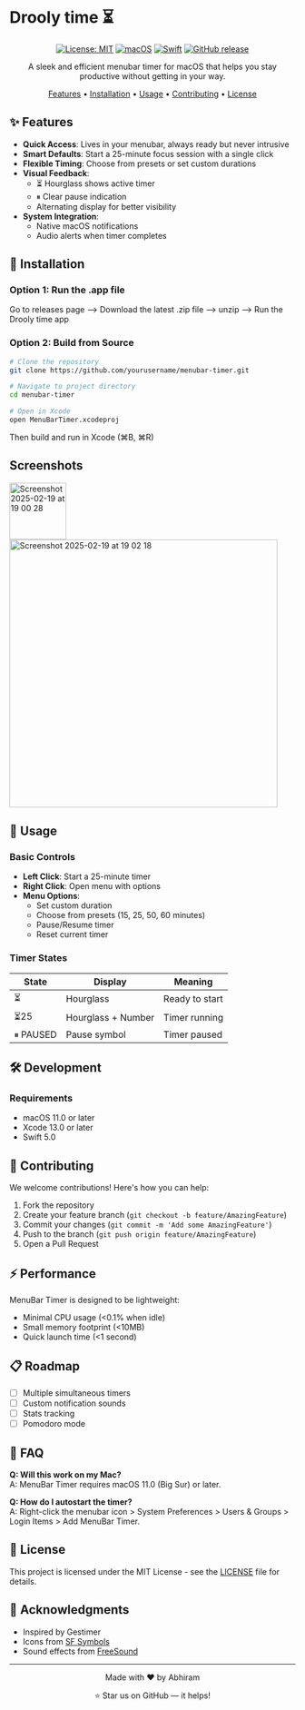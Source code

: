# Drooly time ⏳

<div align="center">

[![License: MIT](https://img.shields.io/badge/License-MIT-yellow.svg)](https://opensource.org/licenses/MIT)
[![macOS](https://img.shields.io/badge/macOS-11.0+-blue.svg)](https://www.apple.com/macos/)
[![Swift](https://img.shields.io/badge/Swift-5.0-orange.svg)](https://swift.org)
[![GitHub release](https://img.shields.io/github/v/release/twilighty-abhi/drooly-time)](https://github.com/twilighty-abhi/drooly-timev/releases)

A sleek and efficient menubar timer for macOS that helps you stay productive without getting in your way.

[Features](#features) • [Installation](#installation) • [Usage](#usage) • [Contributing](#contributing) • [License](#license)



</div>

## ✨ Features

- **Quick Access**: Lives in your menubar, always ready but never intrusive
- **Smart Defaults**: Start a 25-minute focus session with a single click
- **Flexible Timing**: Choose from presets or set custom durations
- **Visual Feedback**: 
  - ⏳ Hourglass shows active timer
  - ⏸ Clear pause indication
  - Alternating display for better visibility
- **System Integration**:
  - Native macOS notifications
  - Audio alerts when timer completes

## 🚀 Installation


### Option 1: Run the .app file
Go to releases page --> Download the latest .zip file --> unzip --> Run the Drooly time app
### Option 2: Build from Source
```bash
# Clone the repository
git clone https://github.com/yourusername/menubar-timer.git

# Navigate to project directory
cd menubar-timer

# Open in Xcode
open MenuBarTimer.xcodeproj
```

Then build and run in Xcode (⌘B, ⌘R)

## Screenshots
<img width="100" alt="Screenshot 2025-02-19 at 19 00 28" src="https://github.com/user-attachments/assets/9c6ef5ce-2890-4d26-8263-c4dcff615246" />
<img width="472" alt="Screenshot 2025-02-19 at 19 02 18" src="https://github.com/user-attachments/assets/2d1df6d5-c56b-4b2b-830e-5778e7b1dd24" />



## 💫 Usage

### Basic Controls
- **Left Click**: Start a 25-minute timer
- **Right Click**: Open menu with options
- **Menu Options**:
  - Set custom duration
  - Choose from presets (15, 25, 50, 60 minutes)
  - Pause/Resume timer
  - Reset current timer

### Timer States
| State | Display | Meaning |
|-------|---------|---------|
| ⏳ | Hourglass | Ready to start |
| ⏳25 | Hourglass + Number | Timer running |
| ⏸ PAUSED | Pause symbol | Timer paused |


## 🛠 Development

### Requirements
- macOS 11.0 or later
- Xcode 13.0 or later
- Swift 5.0



## 🤝 Contributing

We welcome contributions! Here's how you can help:

1. Fork the repository
2. Create your feature branch (`git checkout -b feature/AmazingFeature`)
3. Commit your changes (`git commit -m 'Add some AmazingFeature'`)
4. Push to the branch (`git push origin feature/AmazingFeature`)
5. Open a Pull Request




## ⚡️ Performance

MenuBar Timer is designed to be lightweight:
- Minimal CPU usage (<0.1% when idle)
- Small memory footprint (<10MB)
- Quick launch time (<1 second)

## 📋 Roadmap

- [ ] Multiple simultaneous timers
- [ ] Custom notification sounds
- [ ] Stats tracking
- [ ] Pomodoro mode

## 🙋 FAQ

**Q: Will this work on my Mac?**  
A: MenuBar Timer requires macOS 11.0 (Big Sur) or later.

**Q: How do I autostart the timer?**  
A: Right-click the menubar icon > System Preferences > Users & Groups > Login Items > Add MenuBar Timer.

## 📝 License

This project is licensed under the MIT License - see the [LICENSE](LICENSE) file for details.

## 🙌 Acknowledgments

- Inspired by Gestimer
- Icons from [SF Symbols](https://developer.apple.com/sf-symbols/)
- Sound effects from [FreeSound](https://freesound.org/)

---

<div align="center">
Made with ❤️ by Abhiram

⭐️ Star us on GitHub — it helps!
</div>
